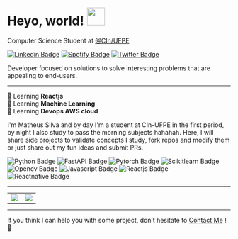 # Heyo, world! <img src="https://media.giphy.com/media/WUlplcMpOCEmTGBtBW/giphy.gif" width="40">



Computer Science Student at [@CIn/UFPE](https://portal.cin.ufpe.br/)



[![Linkedin Badge](https://img.shields.io/badge/-Matheus-blue?style=flat-square&logo=Linkedin&logoColor=white&link=https://www.linkedin.com/in/matheusdesjardins/)](https://www.linkedin.com/in/matheusvasilva/) [![Spotify Badge](https://img.shields.io/badge/Spotify-%231ED760.svg?&style=flat-square&logo=spotify&logoColor=white&link=https://open.spotify.com/user/8283cy8veymq9a6bsamr6fr68)](https://open.spotify.com/user/8283cy8veymq9a6bsamr6fr68) [![Twitter Badge](https://img.shields.io/badge/Twitter-%230077B5.svg?&style=flat-square&logo=twitter&logoColor=white&link=https://twitter.com/monarquins)](https://twitter.com/monarquins)



Developer focused on solutions to solve interesting problems that are appealing to end-users.

---

🌱 Learning **Reactjs** <br>
🌱 Learning **Machine Learning** <br>
🌱 Learning **Devops AWS cloud** <br>

I'm Matheus Silva and by day I'm a student at CIn-UFPE in the first period, by night I also study to pass the morning subjects hahahah. Here, I will share side projects to validate concepts I study, fork repos and modify them or just share out my fun ideas and submit PRs.

![Python Badge](https://img.shields.io/badge/python-3670A0?style=for-the-badge&logo=python&logoColor=ffdd54)
![FastAPI Badge](https://img.shields.io/badge/fastapi-3670A0?style=for-the-badge&logo=fastapi&logoColor=ffdd54)
![Pytorch Badge](https://img.shields.io/badge/pytorch-3670A0?style=for-the-badge&logo=pytorch&logoColor=ffdd54)
![Scikitlearn Badge](https://img.shields.io/badge/scikit_learn-3670A0?style=for-the-badge&logo=scikit-learn&logoColor=ffdd54)
![Opencv Badge](https://img.shields.io/badge/opencv-3670A0?style=for-the-badge&logo=opencv&logoColor=ffdd54)
![Javascript Badge](https://img.shields.io/badge/javascript-3670A0?style=for-the-badge&logo=javascript&logoColor=ffdd54)
![Reactjs Badge](https://img.shields.io/badge/reactjs-3670A0?style=for-the-badge&logo=react&logoColor=ffdd54)
![Reactnative Badge](https://img.shields.io/badge/react_native-3670A0?style=for-the-badge&logo=react&logoColor=ffdd54)


---

<table align="center" style="margin: 0px auto;">
  <tr>
      <td><img src ="https://github-readme-stats.vercel.app/api?username=silvamva&show_icons=true&count_private=true&theme=darcula&hide_border=true,contribs&bg_color=00000000"></td>
      <td><img src ="https://github-readme-stats.vercel.app/api/top-langs/?username=silvamva&layout=compact&hide_border=true&theme=darcula&bg_color=00000000"></td>
  </tr>   
</table>

---

If you think I can help you with some project, don’t hesitate to [Contact Me](mailto:mvas2@cin.ufpe.br) ! :slightly_smiling_face:
